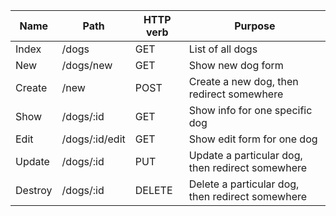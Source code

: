 | Name    | Path           | HTTP verb | Purpose                                          |
|---------|----------------|-----------|--------------------------------------------------|
| Index   | /dogs          | GET       | List of all dogs                                 |
| New     | /dogs/new      | GET       | Show new dog form                                |
| Create  | /new           | POST      | Create a new dog, then redirect somewhere        |
| Show    | /dogs/:id      | GET       | Show info for one specific dog                   |
| Edit    | /dogs/:id/edit | GET       | Show edit form for one dog                       |
| Update  | /dogs/:id      | PUT       | Update a particular dog, then redirect somewhere |
| Destroy | /dogs/:id      | DELETE    | Delete a particular dog, then redirect somewhere |
